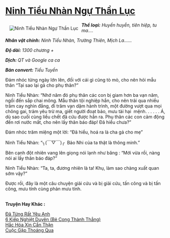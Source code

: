 <a href="https://utruyen.com/truyen/ninh-tieu-nhan-ngu-than-luc/17366/" title="Ninh Tiểu Nhàn Ngự Thần Lục"><h1>Ninh Tiểu Nhàn Ngự Thần Lục</h1></a><div style="display:table"><img align="right" style="float: left; padding: 10px;" src="https://utruyen.com/images/story/200x260/ninh-tieu-nhan-ngu-than-luc.jpg" alt="Ninh Tiểu Nhàn Ngự Thần Lục"><b><i>Thể loại:</i></b><i> Huyền huyễn, tiên hiệp, tu ma….</i><p></p><i></i><b><i>Nhân vật chính:</i></b><i> Ninh Tiểu Nhàn, Trường Thiên, Mịch La……</i><p></p><i></i><b><i>Độ dài:</i></b><i> 1300 chương +</i><p></p><i></i><b><i>Dịch: </i></b><i>QT và Google ca ca</i><p></p><i></i><b><i>Bản convert: </i></b><i>Tiểu Tuyền<p></p></i><p></p>Đám nhóc từng ngày lớn lên, đối với cái gì cũng tò mò, cho nên hỏi mẫu thân “Tại sao lại gả cho phụ thân?”<p></p>Ninh Tiểu Nhàn: “Nhớ năm đó phụ thân các con bị giam hơn ba vạn năm, ngồi đến sắp chai mông. Mẫu thân tội nghiệp hắn, cho nên trải qua nhiều trăm cay nghìn đắng, đi trăm vạn dặm hành trình, một đường vượt qua mọi chông gai, trảm yêu trừ ma, giết người đoạt bảo, mưu tài hại  mệnh. . . . . . Á, dù sao cuối cùng liều chết đã cứu được hắn ra. Phụ thân các con cảm động đến rơi nước mắt, cho nên lấy thân báo đáp! Đã hiểu chưa?”<p></p>Đám nhóc trăm miệng một lời: “Đã hiểu, hoá ra là cha gả cho mẹ”<p></p>Ninh Tiểu Nhàn: “╮(￣▽￣)╭  Bảo Nhi của ta thật là thông minh.”<p></p>Bên cạnh đột nhiên vang lên giọng nói lạnh như băng : “Mới vừa rồi, nàng nói ai lấy thân báo đáp?”<p></p>Ninh Tiểu Nhàn: “Ta, ta, đương nhiên là ta! Khụ, làm sao chàng xuất quan sớm vậy?”<p></p>Được rồi, đây là một câu chuyện giải cứu và bị giải cứu, tấn công và bị tấn công, mưu tính cùng phản mưu tính.</div><p><br><b>Truyện Hay Khác :</b></p><a href="https://utruyen.com/truyen/da-tung-rat-yeu-anh/19490/" alt="Đã Từng Rất Yêu Anh">Đã Từng Rất Yêu Anh</a><br/><a href="https://github.com/quanluxury/ngontinhhot/tree/master/truyenhay/21823/" alt="6 Kiếp Nghiệt Duyên (Bẻ Cong Thành Thẳng)">6 Kiếp Nghiệt Duyên (Bẻ Cong Thành Thẳng)</a><br/><a href="https://truyenngontinhay.wordpress.com/2019/10/03/hac-hoa-xin-can-than/" alt="Hắc Hóa Xin Cẩn Thận">Hắc Hóa Xin Cẩn Thận</a><br/><a href="https://github.com/quanluxury/ngontinhhot/tree/master/truyenhay/19076/" alt="Cuộc Gặp Thoáng Qua">Cuộc Gặp Thoáng Qua</a><br/>